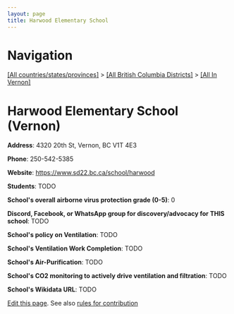 ```yaml
---
layout: page
title: Harwood Elementary School
---
```

# Navigation

[[All countries/states/provinces]](../../..) > [[All British Columbia Districts]](../..) > [[All In Vernon]](..)

# Harwood Elementary School (Vernon)

**Address**: 4320 20th St, Vernon, BC V1T 4E3

**Phone**: 250-542-5385

**Website**: <https://www.sd22.bc.ca/school/harwood>

**Students**: TODO

**School's overall airborne virus protection grade (0-5)**: 0

**Discord, Facebook, or WhatsApp group for discovery/advocacy for THIS school**: TODO

**School's policy on Ventilation**: TODO

**School's Ventilation Work Completion**: TODO

**School's Air-Purification**: TODO

**School's CO2 monitoring to actively drive ventilation and filtration**: TODO

**School's Wikidata URL**: TODO


[Edit this page](https://github.com/ventilate-schools/BC/edit/main/./Vernon/Harwood_Elementary_School.md). See also [rules for contribution](../../../contribution-rules/)